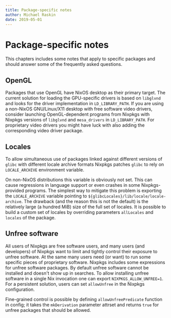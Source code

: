 ```yaml
---
title: Package-specific notes
author: Michael Raskin
date: 2019-05-01
---
```


# Package-specific notes

This chapters includes some notes that apply to specific packages and should
answer some of the frequently asked questions.

## OpenGL

Packages that use OpenGL have NixOS desktop as their primary target. The
current solution for loading the GPU-specific drivers is based on `libglvnd`
and looks for the driver implementation in `LD_LIBRARY_PATH`. If you are using
a non-NixOS GNU/Linux/X11 desktop with free software video drivers, consider
launching OpenGL-dependent programs from Nixpkgs with Nixpkgs versions of
`libglvnd` and `mesa_drivers` in `LD_LIBRARY_PATH`. For proprietary video
drivers you might have luck with also adding the corresponding video driver
package.

## Locales

To allow simultaneous use of packages linked against different versions of
`glibc` with different locale archive formats Nixpkgs patches `glibc` to rely
on `LOCALE_ARCHIVE` environment variable.

On non-NixOS distributions this variable is obviously not set. This can cause
regressions in language support or even crashes in some Nixpkgs-provided
programs. The simplest way to mitigate this problem is exporting the
`LOCALE_ARCHIVE` variable pointing to
`${glibcLocales}/lib/locale/locale-archive`. The drawback (and the reason this
is not the default) is the relatively large (a hundred MiB) size of the full
set of locales. It is possible to build a custom set of locales by overriding
parameters `allLocales` and `locales` of the package.

## Unfree software

All users of Nixpkgs are free software users, and many users (and developers)
of Nixpkgs want to limit and tightly control their exposure to unfree
software. At the same many users need (or want) to run some specific pieces of
proprietary software. Nixpkgs includes some expressions for unfree software
packages. By default unfree software cannot be installed and doesn't show up
in searches. To allow installing unfree software in a single Nix invocation
one can export `NIXPKGS_ALLOW_UNFREE=1`. For a persistent solution, users can 
set `allowUnfree` in the Nixpkgs configuration.

Fine-grained control is
possible by defining `allowUnfreePredicate` function in config; it takes the
`mkDerivation` parameter attrset and returns `true` for unfree packages that
should be allowed.

